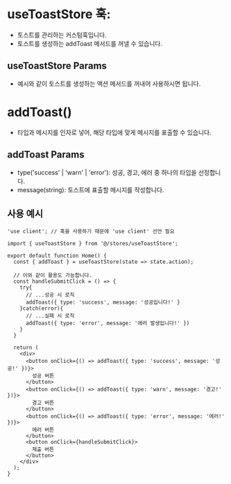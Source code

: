 # useToastStore 훅:

- 토스트를 관리하는 커스텀훅입니다.
- 토스트를 생성하는 addToast 메서드를 꺼낼 수 있습니다.

## useToastStore Params

- 예시와 같이 토스트를 생성하는 액션 메서드를 꺼내어 사용하시면 됩니다.

# addToast()

- 타입과 메시지를 인자로 넣어, 해당 타입에 맞게 메시지를 표출할 수 있습니다.

## addToast Params

- type('success' | 'warn' | 'error'): 성공, 경고, 에러 중 하나의 타입을 선정합니다.
- message(string): 토스트에 표출할 메시지를 작성합니다.

## 사용 예시

```tsx
'use client'; // 훅을 사용하기 때문에 'use client' 선언 필요

import { useToastStore } from '@/stores/useToastStore';

export default function Home() {
  const { addToast } = useToastStore(state => state.action);

  // 이와 같이 활용도 가능합니다.
  const handleSubmitClick = () => {
    try{
      // ...성공 시 로직
      addToast({ type: 'success', message: '성공입니다!' }
    }catch(error){
      // ...실패 시 로직
      addToast({ type: 'error', message: '에러 발생입니다!' })
    }
  }

  return (
    <div>
      <button onClick={() => addToast({ type: 'success', message: '성공!' })}>
        성공 버튼
      </button>
      <button onClick={() => addToast({ type: 'warn', message: '경고!' })}>
        경고 버튼
      </button>
      <button onClick={() => addToast({ type: 'error', message: '에러!' })}>
        에러 버튼
      </button>
      <button onClick={handleSubmitClick}>
        제출 버튼
      </button>
    </div>
  );
}
```
